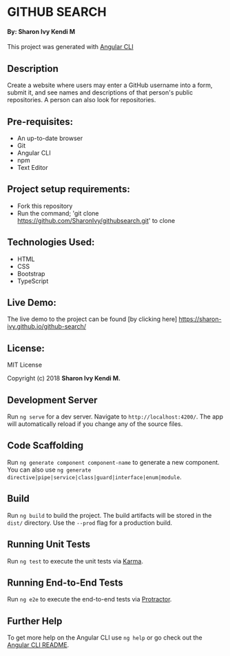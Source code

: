 # GITHUB SEARCH

#### By: Sharon Ivy Kendi M

This project was generated with [Angular CLI](https://github.com/angular/angular-cli)

## Description
Create a website where users may enter a GitHub username into a form, submit it, and see names and descriptions of that person's public repositories. A person can also look for repositories.

## Pre-requisites:
* An up-to-date browser
* Git
* Angular CLI
* npm
* Text Editor

## Project setup requirements:
  * Fork this repository
  * Run the command;
    'git clone https://github.com/SharonIvy/githubsearch.git' to clone

## Technologies Used:
* HTML
* CSS
* Bootstrap
* TypeScript

## Live Demo:
The live demo to the project can be found [by clicking here] https://sharon-ivy.github.io/github-search/

## License:
  MIT License

  Copyright (c) 2018 **Sharon Ivy Kendi M.**

## Development Server
Run `ng serve` for a dev server. Navigate to `http://localhost:4200/`. The app will automatically reload if you change any of the source files.

## Code Scaffolding
Run `ng generate component component-name` to generate a new component. You can also use `ng generate directive|pipe|service|class|guard|interface|enum|module`.

## Build
Run `ng build` to build the project. The build artifacts will be stored in the `dist/` directory. Use the `--prod` flag for a production build.

## Running Unit Tests
Run `ng test` to execute the unit tests via [Karma](https://karma-runner.github.io).

## Running End-to-End Tests
Run `ng e2e` to execute the end-to-end tests via [Protractor](http://www.protractortest.org/).

## Further Help
To get more help on the Angular CLI use `ng help` or go check out the [Angular CLI README](https://github.com/angular/angular-cli/blob/master/README.md).
